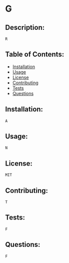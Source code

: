 
  # G
  
  ## Description:
    R

  ## Table of Contents:

  * [Installation](#Installation)
  * [Usage](#usage)
  * [License](#license)
  * [Contributing](#contributing)
  * [Tests](#tests)
  * [Questions](#questions)
  
  ## Installation:
    A

  ## Usage:
    N

  ## License:
    MIT

  ## Contributing:
    T

  ## Tests:
    F

  ## Questions:
    F

